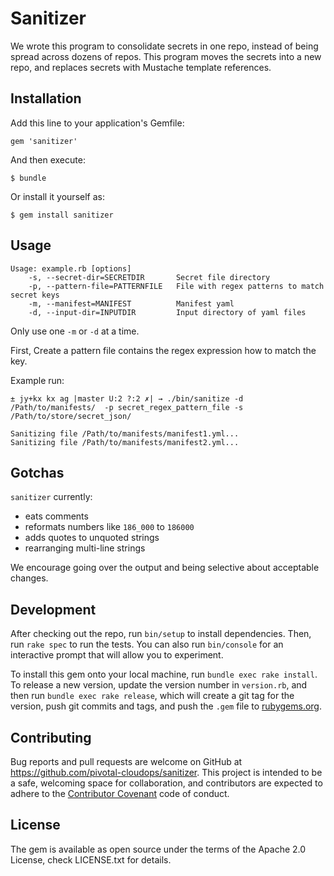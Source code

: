 # Sanitizer

We wrote this program to consolidate secrets in one repo, instead of being spread across dozens of repos.
This program moves the secrets into a new repo, and replaces secrets with Mustache template references.


## Installation

Add this line to your application's Gemfile:

```
gem 'sanitizer'
```

And then execute:

    $ bundle

Or install it yourself as:

    $ gem install sanitizer

## Usage

```
Usage: example.rb [options]
    -s, --secret-dir=SECRETDIR       Secret file directory
    -p, --pattern-file=PATTERNFILE   File with regex patterns to match secret keys
    -m, --manifest=MANIFEST          Manifest yaml
    -d, --input-dir=INPUTDIR         Input directory of yaml files
```

Only use one `-m` or `-d` at a time.


First, Create a pattern file contains the regex expression how to match the key.



Example run:



```
± jy+kx kx ag |master U:2 ?:2 ✗| → ./bin/sanitize -d /Path/to/manifests/  -p secret_regex_pattern_file -s /Path/to/store/secret_json/

Sanitizing file /Path/to/manifests/manifest1.yml...
Sanitizing file /Path/to/manifests/manifest2.yml...
```


## Gotchas

`sanitizer` currently:

* eats comments
* reformats numbers like `186_000` to `186000`
* adds quotes to unquoted strings
* rearranging multi-line strings

We encourage going over the output and being selective about acceptable changes.


## Development

After checking out the repo, run `bin/setup` to install dependencies. Then, run `rake spec` to run the tests. You can also run `bin/console` for an interactive prompt that will allow you to experiment.

To install this gem onto your local machine, run `bundle exec rake install`. To release a new version, update the version number in `version.rb`, and then run `bundle exec rake release`, which will create a git tag for the version, push git commits and tags, and push the `.gem` file to [rubygems.org](https://rubygems.org).

## Contributing

Bug reports and pull requests are welcome on GitHub at https://github.com/pivotal-cloudops/sanitizer. This project is intended to be a safe, welcoming space for collaboration, and contributors are expected to adhere to the [Contributor Covenant](http://contributor-covenant.org) code of conduct.


## License

The gem is available as open source under the terms of the Apache 2.0 License, check LICENSE.txt for details.

